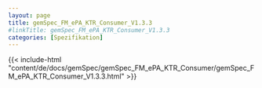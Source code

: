 ```yaml
---
layout: page
title: gemSpec_FM_ePA_KTR_Consumer_V1.3.3
#linkTitle: gemSpec_FM_ePA_KTR_Consumer_V1.3.3
categories: [Spezifikation]
---
```

{{< include-html "content/de/docs/gemSpec/gemSpec_FM_ePA_KTR_Consumer/gemSpec_FM_ePA_KTR_Consumer_V1.3.3.html" >}}